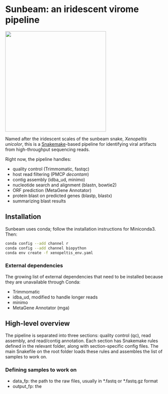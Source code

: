 # Sunbeam: an iridescent virome pipeline

<img src="http://i.imgur.com/VW3pvQM.jpg" width=320>

Named after the iridescent scales of the sunbeam snake, _Xenopeltis unicolor_, this is a [Snakemake](https://bitbucket.org/snakemake/snakemake/)-based pipeline for identifying viral artifacts from high-throughput sequencing reads. 

Right now, the pipeline handles:

- quality control (Trimmomatic, fastqc)
- host read filtering (PMCP _decontam_)
- contig assembly (idba_ud, minimo)
- nucleotide search and alignment (blastn, bowtie2)
- ORF prediction (MetaGene Annotator)
- protein blast on predicted genes (blastp, blastx)
- summarizing blast results

## Installation

Sunbeam uses conda; follow the installation instructions for Miniconda3. Then:

```sh
conda config --add channel r
conda config --add channel biopython
conda env create -f xenopeltis_env.yaml
```

### External dependencies

The growing list of external dependencies that need to be installed
because they are unavailable through Conda:

- Trimmomatic
- idba_ud, modified to handle longer reads
- minimo
- MetaGene Annotator (mga)

## High-level overview

The pipeline is separated into three sections: quality control (qc), read
assembly, and read/contig annotation. Each section has Snakemake rules defined
in the relevant folder, along with section-specific config files. The main
Snakefile on the root folder loads these rules and assembles the list of samples
to work on.

### Defining samples to work on

- data_fp: the path to the raw files, usually in *.fastq or *.fastq.gz format
- output_fp: the 
